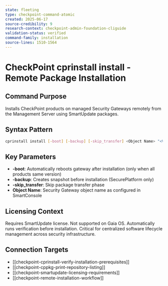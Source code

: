 ```yaml
---
state: fleeting
type: checkpoint-command-atomic
created: 2025-06-17
source-credibility: 9
research-context: checkpoint-admin-foundation-cliguide
validation-status: verified
command-family: installation
source-lines: 1510-1564
---
```


# CheckPoint cprinstall install - Remote Package Installation

## Command Purpose
Installs CheckPoint products on managed Security Gateways remotely from the Management Server using SmartUpdate packages.

## Syntax Pattern
```bash
cprinstall install [-boot] [-backup] [-skip_transfer] <Object Name> "<Vendor>" "<Product>" "<Major Version>" "<Minor Version>"
```

## Key Parameters
- **-boot**: Automatically reboots gateway after installation (only when all products same version)
- **-backup**: Creates snapshot before installation (SecurePlatform only)
- **-skip_transfer**: Skip package transfer phase
- **Object Name**: Security Gateway object name as configured in SmartConsole

## Licensing Context
Requires SmartUpdate license. Not supported on Gaia OS. Automatically runs verification before installation. Critical for centralized software lifecycle management across security infrastructure.

## Connection Targets
- [[checkpoint-cprinstall-verify-installation-prerequisites]]
- [[checkpoint-cppkg-print-repository-listing]]
- [[checkpoint-smartupdate-licensing-requirements]]
- [[checkpoint-remote-installation-workflow]]